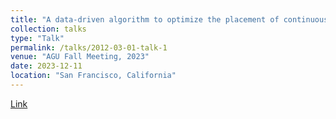 ```yaml
---
title: "A data-driven algorithm to optimize the placement of continuous monitoring sensors on oil and gas sites"
collection: talks
type: "Talk"
permalink: /talks/2012-03-01-talk-1
venue: "AGU Fall Meeting, 2023"
date: 2023-12-11
location: "San Francisco, California"
---
```


[Link](/files/paper1.pdf)
